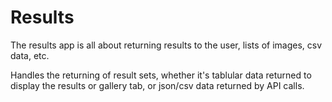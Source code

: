 # Results

The results app is all about returning results to the user, lists of images,
csv data, etc.

Handles the returning of result sets, whether it's tablular data returned to
display the results or gallery tab, or json/csv data returned by API calls.
